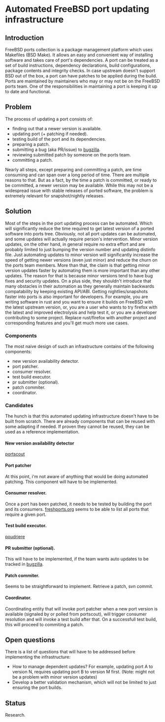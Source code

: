 # Automated FreeBSD port updating infrastructure

## Introduction
FreeBSD ports collection is a package management platform which uses Makefiles (BSD Make).
It allows an easy and convenient way of installing software and takes care of port's
dependencies. A port can be treated as a set of build instructions, dependency
declarations, build configurations, package contents and integrity checks. In case
upstream doesn't support BSD out of the box, a port can have patches to be applied during
the build. Ports are maintained by maintainers who may or may not be on the FreeBSD ports
team. One of the responsibilities in maintaining a port is keeping it up to date and
functional.

## Problem
The process of updating a port consists of:
* finding out that a newer version is available.
* updating port (+ patching if needed).
* testing build of the port and its dependencies.
* preparing a patch.
* submitting a bug (aka PR/issue) to [bugzilla](https://bugs.freebsd.org/bugzilla).
* reviewing submitted patch by someone on the ports team.
* committing a patch.

Nearly all steps, except preparing and committing a patch, are time consuming and can span
over a long period of time. There are multiple reasons to that. But as a fact, by the time
a patch is committed, or ready to be committed, a newer version may be available. While
this may not be a widespread issue with stable releases of ported software, the problem is
extremely relevant for snapshot/nightly releases.

## Solution
Most of the steps in the port updating process can be automated. Which will significantly
reduce the time required to get latest version of a ported software into ports tree.
Obviously, not all port updates can be automated, and some updates will actually require
person's intervention. Minor version updates, on the other hand, in general require no
extra effort and are probably limited to just bumping the version number and updating
distinfo file. Just automating updates to minor version will significantly increase the
speed of getting newer versions (even just minor) and reduce the churn on the ports team
members. More than that, the claim is that getting minor version updates faster by
automating them is more important than any other updates. The reason for that is because
minor versions tend to have bug fixes and security updates. On a plus side, they shouldn't
introduce that many obstacles in their automation as they generally maintain backwards
compatability by keeping existing API/ABI.
Getting nightlies/snapshots faster into ports is also important for developers. For
example, you are writing software in rust and you want to ensure it builds on FreeBSD with
the latest upstream version, or, you are a user who wants to try firefox with the latest
and improved electrolysis and help test it, or you are a developer contributing to some
project. Replace rust/firefox with another project and corresponding features and you'll
get much more use cases.

### Components
The most naive design of such an infrastructure contains of the following components:
- new version availability detector.
- port patcher.
- consumer resolver.
- test build executor.
- pr submitter (optional).
- patch commiter.
- coordinator.

### Candidates
The hunch is that this automated updating infrastructure doesn't have to be built from
scratch. There are already components that can be reused with some adapting if needed. If
proven they cannot be reused, they can be used as a reference implementation.

#### New version availability detector
[portscout](portscout.freebsd.org)

#### Port patcher
At this point, i'm not aware of anything that would be doing automated patching. This
component will have to be implemented.

#### Consumer resolver.
Once a port has been patched, it needs to be tested by building the port and its
consumers. [freshports.org](freshports.org) seems to be able to list all ports that
require a given port.

#### Test build executor.
[poudriere](https://github.com/freebsd/poudriere)

#### PR submitter (optional).
This will have to be implemented, if the team wants auto updates to be tracked in
[bugzilla](bugs.freebsd.org/bugzilla).

#### Patch commiter.
Seems to be straightforward to implement. Retrieve a patch, svn commit.

#### Coordinator.
Coordinating entity that will invoke port patcher when a new port version is available
(signaled by or polled from portscout), will trigger consumer resolution and will invoke a
test build after that. On a successfull test build, this will proceed to commiting a
patch.

## Open questions
There is a list of questions that will have to be addressed before implementing the
infrastructure:
* How to manage dependent updates? For example, updating port A to version N, requires
  updating port B to version M first. (Note: might not be a problem with minor version
  updates)
* Develop a better validation mechanism, which will not be limited to just ensuring the
  port builds.


## Status
Research.
